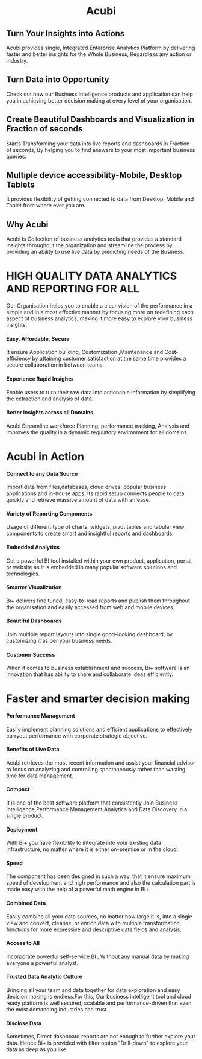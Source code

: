                           

<center><h1>  Acubi </h1></center> 


## Turn Your Insights into Actions 
Acubi provides single, Integrated Enterprise Analytics Platform by delivering faster and better insights for the Whole Business, Regardless any action or industry.

## Turn Data into Opportunity

Check out how our Business intelligence products and application can help you in achieving better decision making at every level of your organisation.

## Create Beautiful Dashboards and Visualization in Fraction of seconds

Starts Transforming your data into live reports and dashboards in Fraction of seconds, By helping you to find answers to your most important business queries.

## Multiple device accessibility-Mobile, Desktop Tablets

It provides flexibility of getting connected to data from Desktop, Mobile and Tablet from where ever you are.

## Why Acubi                                   

Acubi is Collection of business analytics tools that provides a standard insights throughout the organization and streamline the process by providing an ability to use live data by predicting needs of the Business. 

# HIGH QUALITY DATA ANALYTICS AND REPORTING FOR ALL

Our Organisation helps you to enable a clear vision of the performance in a simple and in a most effective manner by focusing more on redefining each aspect of business analytics, making it more easy to explore your business insights.

####   Easy, Affordable, Secure

It ensure Application building, Customization ,Maintenance and Cost-efficiency by attaining customer satisfaction at the same time provides a secure collaboration in between teams.

#### Experience Rapid Insights

Enable users to turn their raw data into actionable information by simplifying the extraction and analysis of data.

#### Better Insights across all Domains

Acubi Streamline workforce Planning, performance tracking, Analysis and improves the quality in a dynamic regulatory environment for all domains.

# Acubi in Action 


#### Connect to any Data Source

Import data from files,databases, cloud drives, popular business applications and in-house apps. Its rapid setup connects people to data quickly and retrieve massive amount of data with an ease.

#### Variety of Reporting Components

Usage of different type of charts, widgets, pivot tables and tabular view components to create smart and insightful reports and dashboards.

#### Embedded Analytics

Get a powerful BI tool installed within your own product, application, portal, or website as it is embedded in many popular software solutions and technologies.

#### Smarter Visualization

Bi+ delivers fine tuned, easy-to-read reports and publish them throughout the organisation and easily accessed from web and mobile devices.

#### Beautiful Dashboards

Join multiple report layouts into single good-looking dashboard, by customizing it as per your business needs.

#### Customer Success

When it comes to business establishment and success, Bi+ software is an innovation that has ability to share and collaborate ideas efficiently.


# Faster and smarter decision making

#### Performance Management

Easily implement planning solutions and efficient applications to effectively carryout performance with corporate strategic objective. 


#### Benefits of Live Data

Acubi retrieves the most recent information and assist your financial advisor to focus on analyzing and controlling spontaneously rather than wasting time for data management.

#### Compact

It is one of the best software platform that consistently Join Business intelligence,Performance Management,Analytics and Data Discovery in a single product.
#### Deployment

With Bi+ you have flexibility to integrate into your existing data infrastructure, no matter where it is either on-premise or in the cloud.

#### Speed

The component has been designed in such a way, that it ensure maximum speed of development and high performance and also the calculation part is made easy with the help of a powerful math engine in Bi+.

#### Combined Data

Easily combine all your data sources, no matter how large it is, into a single view and convert, cleanse, or enrich data with multiple transformation functions for more expressive and descriptive data fields and analysis.

#### Access to All

Incorporate powerful self-service BI , Without any manual data by making everyone a powerful analyst.

#### Trusted Data Analytic Culture

Bringing all your team and data together for data exploration and easy decision making is endless.For this, Our business intelligent tool and cloud ready platform is well secured, scalable and performance-driven that even the most demanding industries can trust.

#### Disclose Data

Sometimes, Direct dashboard reports are not enough to further explore your data. Hence Bi+ is provided with filter option "Drill-down" to explore your data as deep as you like
<!--stackedit_data:
eyJoaXN0b3J5IjpbMzI4OTYxOTI5LDQyNDM1NzgzMV19
-->